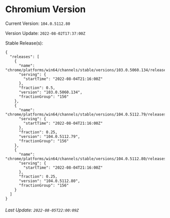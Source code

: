 # Chromium Version

Current Version: `104.0.5112.80`

Version Update: `2022-08-02T17:37:00Z`

Stable Release(s):
```
{
  "releases": [
    {
      "name": "chrome/platforms/win64/channels/stable/versions/103.0.5060.134/releases/1659647760",
      "serving": {
        "startTime": "2022-08-04T21:16:00Z"
      },
      "fraction": 0.5,
      "version": "103.0.5060.134",
      "fractionGroup": "156"
    },
    {
      "name": "chrome/platforms/win64/channels/stable/versions/104.0.5112.79/releases/1659647760",
      "serving": {
        "startTime": "2022-08-04T21:16:00Z"
      },
      "fraction": 0.25,
      "version": "104.0.5112.79",
      "fractionGroup": "156"
    },
    {
      "name": "chrome/platforms/win64/channels/stable/versions/104.0.5112.80/releases/1659647760",
      "serving": {
        "startTime": "2022-08-04T21:16:00Z"
      },
      "fraction": 0.25,
      "version": "104.0.5112.80",
      "fractionGroup": "156"
    }
  ]
}
```

###### Last Update: `2022-08-05T22:00:09Z`
